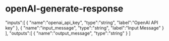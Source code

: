 # openAI-generate-response

"inputs":[
    {
        "name":"openai_api_key",
        "type":"string",
        "label":"OpenAI API key"
    },
    {
        "name":"input_message",
        "type":"string",
        "label":"Input Message"
    }
],
"outputs":[
    {
        "name":"output_message",
        "type":"string"
    }
]
